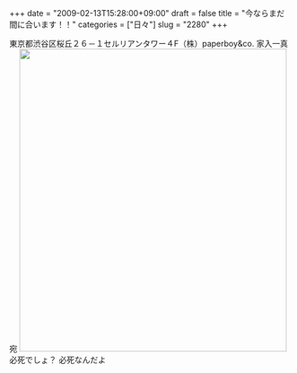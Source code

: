 +++
date = "2009-02-13T15:28:00+09:00"
draft = false
title = "今ならまだ間に合います！！"
categories = ["日々"]
slug = "2280"
+++

東京都渋谷区桜丘２６－１セルリアンタワー４F（株）paperboy&co. 家入一真宛
<img src="http://ieiriblog.img.jugem.jp/20090213_530404.jpg" width="476" height="539" alt="" class="pict" />
必死でしょ？
必死なんだよ
